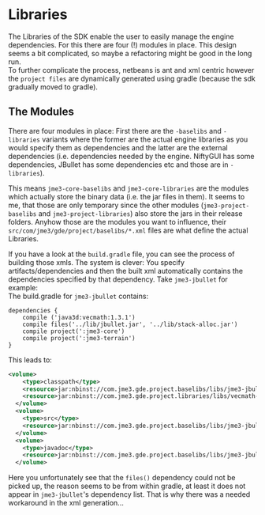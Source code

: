 # Libraries
The Libraries of the SDK enable the user to easily manage the engine dependencies. For this there are four (!) modules in place. This design seems a bit complicated, so maybe a refactoring might be good in the long run.  
To further complicate the process, netbeans is ant and xml centric however the `project files` are dynamically generated using gradle (because the sdk gradually moved to gradle).

## The Modules
There are four modules in place: First there are the `-baselibs` and `-libraries` variants where the former are the actual engine libraries as you would specify them as dependencies and the latter are the external dependencies (i.e. dependencies needed by the engine. NiftyGUI has some dependencies, JBullet has some dependencies etc and those are in `-libraries`).  

This means `jme3-core-baselibs` and `jme3-core-libraries` are the modules which actually store the binary data (i.e. the jar files in them).
It seems to me, that those are only temporary since the other modules (`jme3-project-baselibs` and `jme3-project-libraries`) also store the jars in their release folders. Anyhow those are the modules you want to influence, their `src/com/jme3/gde/project/baselibs/*.xml` files are what define the actual Libraries.  

If you have a look at the `build.gradle` file, you can see the process of building those xmls. The system is clever: You specify artifacts/dependencies and then the built xml automatically contains the dependencies specified by that dependency. Take `jme3-jbullet` for example:  
The build.gradle for `jme3-jbullet` contains:  
```
dependencies {
    compile ('java3d:vecmath:1.3.1')
    compile files('../lib/jbullet.jar', '../lib/stack-alloc.jar')
    compile project(':jme3-core')
    compile project(':jme3-terrain')
}
```

This leads to:  
```xml
<volume>
    <type>classpath</type>
    <resource>jar:nbinst://com.jme3.gde.project.baselibs/libs/jme3-jbullet-3.1.0-stable.jar!/</resource>
    <resource>jar:nbinst://com.jme3.gde.project.libraries/libs/vecmath-1.3.1.jar!/</resource>
  </volume>
  <volume>
    <type>src</type>
    <resource>jar:nbinst://com.jme3.gde.project.baselibs/libs/jme3-jbullet-3.1.0-stable-sources.jar!/</resource>
  </volume>
  <volume>
    <type>javadoc</type>
    <resource>jar:nbinst://com.jme3.gde.project.baselibs/libs/jme3-jbullet-3.1.0-stable-javadoc.jar!/</resource>
  </volume>
```

Here you unfortunately see that the `files()` dependency could not be picked up, the reason seems to be from within gradle, at least it does not appear in `jme3-jbullet`'s dependency list. That is why there was a needed workaround in the xml generation...
